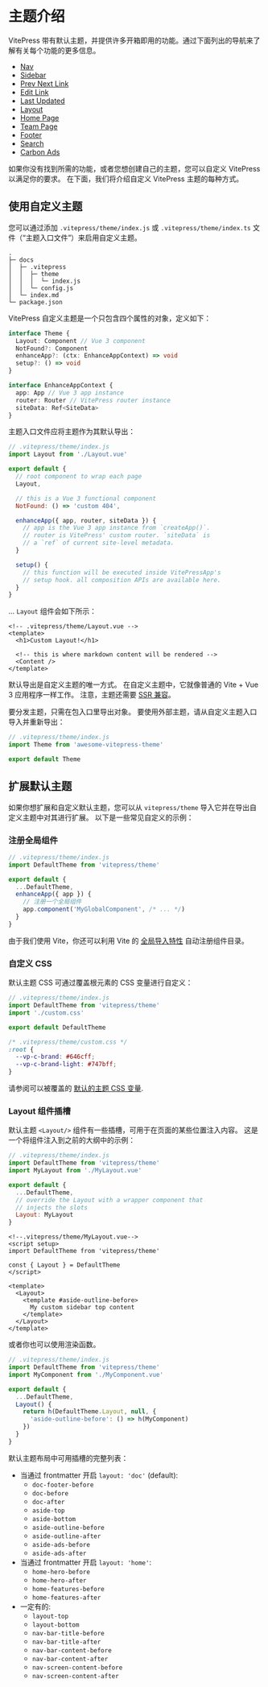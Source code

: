 # 主题介绍

VitePress 带有默认主题，并提供许多开箱即用的功能。通过下面列出的导航来了解有关每个功能的更多信息。

- [Nav](./theme-nav)
- [Sidebar](./theme-sidebar)
- [Prev Next Link](./theme-prev-next-link)
- [Edit Link](./theme-edit-link)
- [Last Updated](./theme-last-updated)
- [Layout](./theme-layout)
- [Home Page](./theme-home-page)
- [Team Page](./theme-team-page)
- [Footer](./theme-footer)
- [Search](./theme-search)
- [Carbon Ads](./theme-carbon-ads)

如果你没有找到所需的功能，或者您想创建自己的主题，您可以自定义 VitePress 以满足你的要求。 在下面，我们将介绍自定义 VitePress 主题的每种方式。

## 使用自定义主题

您可以通过添加 `.vitepress/theme/index.js` 或 `.vitepress/theme/index.ts` 文件（“主题入口文件”）来启用自定义主题。

```
.
├─ docs
│  ├─ .vitepress
│  │  ├─ theme
│  │  │  └─ index.js
│  │  └─ config.js
│  └─ index.md
└─ package.json
```

VitePress 自定义主题是一个只包含四个属性的对象，定义如下：

```ts
interface Theme {
  Layout: Component // Vue 3 component
  NotFound?: Component
  enhanceApp?: (ctx: EnhanceAppContext) => void
  setup?: () => void
}

interface EnhanceAppContext {
  app: App // Vue 3 app instance
  router: Router // VitePress router instance
  siteData: Ref<SiteData>
}
```

主题入口文件应将主题作为其默认导出：

```js
// .vitepress/theme/index.js
import Layout from './Layout.vue'

export default {
  // root component to wrap each page
  Layout,

  // this is a Vue 3 functional component
  NotFound: () => 'custom 404',

  enhanceApp({ app, router, siteData }) {
    // app is the Vue 3 app instance from `createApp()`.
    // router is VitePress' custom router. `siteData` is
    // a `ref` of current site-level metadata.
  }

  setup() {
    // this function will be executed inside VitePressApp's
    // setup hook. all composition APIs are available here.
  }
}
```

... `Layout` 组件会如下所示：

```vue
<!-- .vitepress/theme/Layout.vue -->
<template>
  <h1>Custom Layout!</h1>

  <!-- this is where markdown content will be rendered -->
  <Content />
</template>
```

默认导出是自定义主题的唯一方式。 在自定义主题中，它就像普通的 Vite + Vue 3 应用程序一样工作。 注意，主题还需要 [SSR 兼容](./using-vue#browser-api-access-restrictions)。

要分发主题，只需在包入口里导出对象。 要使用外部主题，请从自定义主题入口导入并重新导出：

```js
// .vitepress/theme/index.js
import Theme from 'awesome-vitepress-theme'

export default Theme
```

## 扩展默认主题

如果你想扩展和自定义默认主题，您可以从 `vitepress/theme` 导入它并在导出自定义主题中对其进行扩展。 以下是一些常见自定义的示例：

### 注册全局组件

```js
// .vitepress/theme/index.js
import DefaultTheme from 'vitepress/theme'

export default {
  ...DefaultTheme,
  enhanceApp({ app }) {
    // 注册一个全局组件
    app.component('MyGlobalComponent', /* ... */)
  }
}
```

由于我们使用 Vite，你还可以利用 Vite 的 [全局导入特性](https://vitejs.dev/guide/features.html#glob-import) 自动注册组件目录。

### 自定义 CSS

默认主题 CSS 可通过覆盖根元素的 CSS 变量进行自定义：

```js
// .vitepress/theme/index.js
import DefaultTheme from 'vitepress/theme'
import './custom.css'

export default DefaultTheme
```

```css
/* .vitepress/theme/custom.css */
:root {
  --vp-c-brand: #646cff;
  --vp-c-brand-light: #747bff;
}
```

请参阅可以被覆盖的 [默认的主题 CSS 变量](https://github.com/vuejs/vitepress/blob/main/src/client/theme-default/styles/vars.css).

### Layout 组件插槽

默认主题 `<Layout/>` 组件有一些插槽，可用于在页面的某些位置注入内容。 这是一个将组件注入到之前的大纲中的示例：

```js
// .vitepress/theme/index.js
import DefaultTheme from 'vitepress/theme'
import MyLayout from './MyLayout.vue'

export default {
  ...DefaultTheme,
  // override the Layout with a wrapper component that
  // injects the slots
  Layout: MyLayout
}
```

```vue
<!--.vitepress/theme/MyLayout.vue-->
<script setup>
import DefaultTheme from 'vitepress/theme'

const { Layout } = DefaultTheme
</script>

<template>
  <Layout>
    <template #aside-outline-before>
      My custom sidebar top content
    </template>
  </Layout>
</template>
```

或者你也可以使用渲染函数。

```js
// .vitepress/theme/index.js
import DefaultTheme from 'vitepress/theme'
import MyComponent from './MyComponent.vue'

export default {
  ...DefaultTheme,
  Layout() {
    return h(DefaultTheme.Layout, null, {
      'aside-outline-before': () => h(MyComponent)
    })
  }
}
```

默认主题布局中可用插槽的完整列表：

- 当通过 frontmatter 开启 `layout: 'doc'` (default):
  - `doc-footer-before`
  - `doc-before`
  - `doc-after`
  - `aside-top`
  - `aside-bottom`
  - `aside-outline-before`
  - `aside-outline-after`
  - `aside-ads-before`
  - `aside-ads-after`
- 当通过 frontmatter 开启  `layout: 'home'`:
  - `home-hero-before`
  - `home-hero-after`
  - `home-features-before`
  - `home-features-after`
- 一定有的:
  - `layout-top`
  - `layout-bottom`
  - `nav-bar-title-before`
  - `nav-bar-title-after`
  - `nav-bar-content-before`
  - `nav-bar-content-after`
  - `nav-screen-content-before`
  - `nav-screen-content-after`
